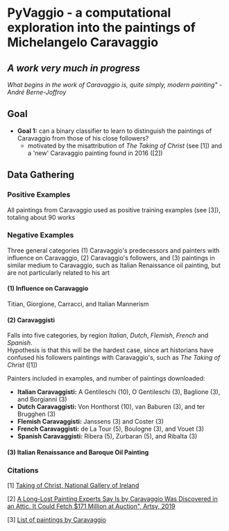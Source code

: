 # PyVaggio - a computational exploration into the paintings of Michelangelo Caravaggio

## *A work very much in progress*

*What begins in the work of Caravaggio is, quite simply, modern painting" - André Berne-Joffroy*

## Goal
- **Goal 1:** can a binary classifier to learn to distinguish the paintings of Caravaggio from those of his close followers?
    - motivated by the misattribution of  *The Taking of Christ* (see [1]) and a 'new' Caravaggio painting found in 2016 ([2])

## Data Gathering

### Positive Examples 
All paintings from Caravaggio used as positive training examples (see [3]), totaling about 90 works


### Negative Examples 

Three general categories (1) Caravaggio's predecessors and painters with influence on Caravaggio, 
(2) Caravaggio's followers, and (3) paintings in similar medium to Caravaggio, such as Italian Renaissance oil painting, 
but are not particularly related to his art 

#### (1) Influence on Caravaggio 

Titian, Giorgione, Carracci, and Italian Mannerism

#### (2) Caravaggisti 
Falls into five categories, by region *Italian*, *Dutch*, *Flemish*, *French* and *Spanish*.  
Hypothesis is that this will be the hardest case, since art historians have confused his followers paintings
with Caravaggio's, such as *The Taking of Christ* ([1]) 


Painters included in examples, and number of paintings downloaded: 


- **Italian Caravaggisti:** A Gentileschi (10), O Gentileschi (3), Baglione (3), and Borgianni (3)
- **Dutch Caravaggisti:** Von Honthorst (10), van Baburen (3), and ter Brugghen (3)
- **Flemish Caravaggisti:** Janssens (3) and Coster (3)
- **French Caravaggisti:** de La Tour (5), Boulogne (3), and Vouet (3)
- **Spanish Caravaggisti:** Ribera (5), Zurbaran (5), and Ribalta (3)

#### (3) Italian Renaissance and Baroque Oil Painting
 



### Citations
[1] [Taking of Christ, National Gallery of Ireland](https://www.nationalgallery.ie/art-and-artists/highlights-collection/taking-christ-michelangelo-merisi-da-caravaggio)

[2] [A Long-Lost Painting Experts Say Is by Caravaggio Was Discovered in an Attic. It Could Fetch $171 Million at Auction", Artsy, 2019](https://news.artnet.com/market/attic-carvaggio-171-million-auction-estimate-1477111)

[3] [List of paintings by Caravaggio](https://en.wikipedia.org/wiki/List_of_paintings_by_Caravaggio#/media)